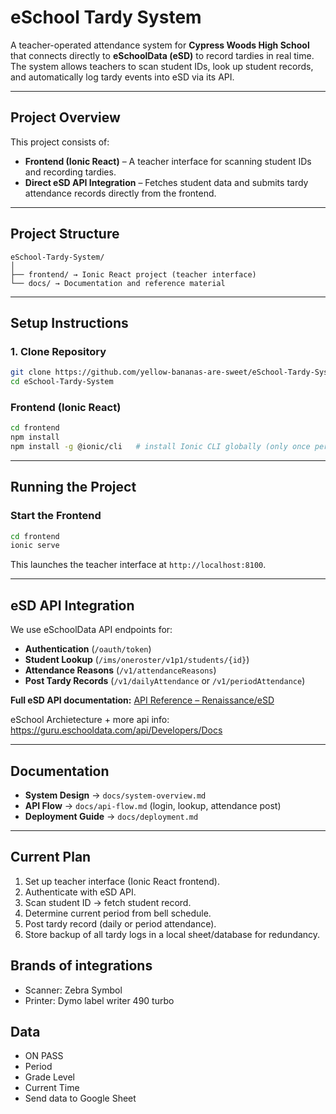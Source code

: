 # eSchool Tardy System

A teacher-operated attendance system for **Cypress Woods High School** that connects directly to **eSchoolData (eSD)** to record tardies in real time.  
The system allows teachers to scan student IDs, look up student records, and automatically log tardy events into eSD via its API.

---

## Project Overview
This project consists of:
- **Frontend (Ionic React)** – A teacher interface for scanning student IDs and recording tardies.
- **Direct eSD API Integration** – Fetches student data and submits tardy attendance records directly from the frontend.

---

## Project Structure

```
eSchool-Tardy-System/
│
├── frontend/ → Ionic React project (teacher interface)
└── docs/ → Documentation and reference material
```

---

## Setup Instructions

### 1. Clone Repository
```bash
git clone https://github.com/yellow-bananas-are-sweet/eSchool-Tardy-System.git
cd eSchool-Tardy-System
```

### Frontend (Ionic React)
```bash
cd frontend
npm install
npm install -g @ionic/cli   # install Ionic CLI globally (only once per machine)
```



---

## Running the Project

### Start the Frontend
```bash
cd frontend
ionic serve
```

This launches the teacher interface at `http://localhost:8100`.



---

## eSD API Integration

We use eSchoolData API endpoints for:

- **Authentication** (`/oauth/token`)
- **Student Lookup** (`/ims/oneroster/v1p1/students/{id}`)
- **Attendance Reasons** (`/v1/attendanceReasons`)
- **Post Tardy Records** (`/v1/dailyAttendance` or `/v1/periodAttendance`)

**Full eSD API documentation:**
[API Reference – Renaissance/eSD](https://support.renaissance.com/s/article/API-Endpoints-with-Associated-Resource-Action-1752692902048?language=en_US)

eSchool Archietecture + more api info: https://guru.eschooldata.com/api/Developers/Docs

---

## Documentation

- **System Design** → `docs/system-overview.md`
- **API Flow** → `docs/api-flow.md` (login, lookup, attendance post)
- **Deployment Guide** → `docs/deployment.md`

---

## Current Plan

1. Set up teacher interface (Ionic React frontend).
2. Authenticate with eSD API.
3. Scan student ID → fetch student record.
4. Determine current period from bell schedule.
5. Post tardy record (daily or period attendance).
6. Store backup of all tardy logs in a local sheet/database for redundancy.

## Brands of integrations
 - Scanner: Zebra Symbol
 - Printer: Dymo label writer 490 turbo

 ## Data
 - ON PASS
  - Period
  - Grade Level
  - Current Time
 - Send data to Google Sheet